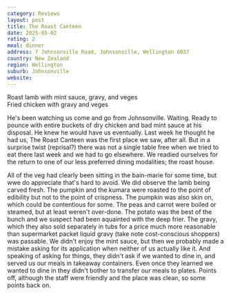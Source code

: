 ```yaml
---
category: Reviews
layout: post
title: The Roast Canteen
date: 2025-05-02
rating: 2
meal: dinner
address: 7 Johnsonville Road, Johnsonville, Wellington 6037
country: New Zealand
region: Wellington
suburb: Johnsonville
website: 
---
```

Roast lamb with mint sauce, gravy, and veges  
Fried chicken with gravy and veges  

He's been watching us come and go from Johnsonville. Waiting. Ready to pounce with entire buckets of dry chicken and bad mint sauce at his disposal. He knew he would have us eventually. Last week he thought he had us, The Roast Canteen was the first place we saw, after all. But in a surprise twist (reprisal?) there was not a single table free when we tried to eat there last week and we had to go elsewhere. We readied ourselves for the return to one of our less preferred dining modalities; the roast house.

All of the veg had clearly been sitting in the bain-marie for some time, but wwe do appreciate that's hard to avoid. We did observe the lamb being carved fresh. The pumpkin and the kumara were roasted to the point of edibility but not to the point of crispness. The pumpkin was also skin on, which could be contentious for some. The peas and carrot were boiled or steamed, but at least weren't over-done. The potato was the best of the bunch and we suspect had been aquainted with the deep frier. The gravy, which they also sold separately in tubs for a price much more reasonable than supermarket packet liquid gravy (take note cost-conscious shoppers) was passable. We didn't enjoy the mint sauce, but then we probably made a mistake asking for its application when neither of us actually like it. And speaking of asking for things, they didn't ask if we wanted to dine in, and served us our meals in takeaway containers. Even once they learned we wanted to dine in they didn't bother to transfer our meals to plates. Points off, although the staff were friendly and the place was clean, so some points back on. 
